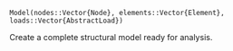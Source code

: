 ```
Model(nodes::Vector{Node}, elements::Vector{Element}, loads::Vector{AbstractLoad})
```

Create a complete structural model ready for analysis.
